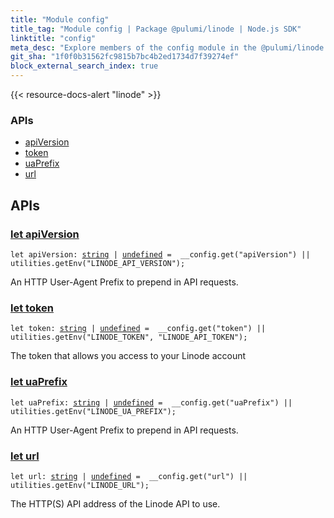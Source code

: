 ```yaml
---
title: "Module config"
title_tag: "Module config | Package @pulumi/linode | Node.js SDK"
linktitle: "config"
meta_desc: "Explore members of the config module in the @pulumi/linode package."
git_sha: "1f0f0b31562fc9815b7bc4b2ed1734d7f39274ef"
block_external_search_index: true
---
```


<!-- WARNING: this page was generated by a tool. Do not edit it by hand. -->
<!-- To change it, please see https://github.com/pulumi/docs/tree/master/tools/tscdocgen. -->

{{< resource-docs-alert "linode" >}}






<h3>APIs</h3>
<ul class="api">
    <li><a href="#apiVersion"><span class="symbol api"></span>apiVersion</a></li>
    <li><a href="#token"><span class="symbol api"></span>token</a></li>
    <li><a href="#uaPrefix"><span class="symbol api"></span>uaPrefix</a></li>
    <li><a href="#url"><span class="symbol api"></span>url</a></li>
</ul>




<h2 id="apis">APIs</h2>
<h3 class="pdoc-module-header" id="apiVersion" data-link-title="apiVersion">
    <a href="https://github.com/pulumi/pulumi-linode/blob/1f0f0b31562fc9815b7bc4b2ed1734d7f39274ef/sdk/nodejs/config/vars.ts#L12">
        let <strong>apiVersion</strong>
    </a>
</h3>

<pre class="highlight"><code><span class='kd'>let</span> apiVersion: <span class='kd'><a href='https://developer.mozilla.org/en-US/docs/Web/JavaScript/Reference/Global_Objects/String'>string</a></span> | <span class='kd'><a href='https://developer.mozilla.org/en-US/docs/Web/JavaScript/Reference/Global_Objects/undefined'>undefined</a></span> = <span class='s2'> __config.get(&#34;apiVersion&#34;) || utilities.getEnv(&#34;LINODE_API_VERSION&#34;)</span>;</code></pre>

An HTTP User-Agent Prefix to prepend in API requests.

<h3 class="pdoc-module-header" id="token" data-link-title="token">
    <a href="https://github.com/pulumi/pulumi-linode/blob/1f0f0b31562fc9815b7bc4b2ed1734d7f39274ef/sdk/nodejs/config/vars.ts#L16">
        let <strong>token</strong>
    </a>
</h3>

<pre class="highlight"><code><span class='kd'>let</span> token: <span class='kd'><a href='https://developer.mozilla.org/en-US/docs/Web/JavaScript/Reference/Global_Objects/String'>string</a></span> | <span class='kd'><a href='https://developer.mozilla.org/en-US/docs/Web/JavaScript/Reference/Global_Objects/undefined'>undefined</a></span> = <span class='s2'> __config.get(&#34;token&#34;) || utilities.getEnv(&#34;LINODE_TOKEN&#34;, &#34;LINODE_API_TOKEN&#34;)</span>;</code></pre>

The token that allows you access to your Linode account

<h3 class="pdoc-module-header" id="uaPrefix" data-link-title="uaPrefix">
    <a href="https://github.com/pulumi/pulumi-linode/blob/1f0f0b31562fc9815b7bc4b2ed1734d7f39274ef/sdk/nodejs/config/vars.ts#L20">
        let <strong>uaPrefix</strong>
    </a>
</h3>

<pre class="highlight"><code><span class='kd'>let</span> uaPrefix: <span class='kd'><a href='https://developer.mozilla.org/en-US/docs/Web/JavaScript/Reference/Global_Objects/String'>string</a></span> | <span class='kd'><a href='https://developer.mozilla.org/en-US/docs/Web/JavaScript/Reference/Global_Objects/undefined'>undefined</a></span> = <span class='s2'> __config.get(&#34;uaPrefix&#34;) || utilities.getEnv(&#34;LINODE_UA_PREFIX&#34;)</span>;</code></pre>

An HTTP User-Agent Prefix to prepend in API requests.

<h3 class="pdoc-module-header" id="url" data-link-title="url">
    <a href="https://github.com/pulumi/pulumi-linode/blob/1f0f0b31562fc9815b7bc4b2ed1734d7f39274ef/sdk/nodejs/config/vars.ts#L24">
        let <strong>url</strong>
    </a>
</h3>

<pre class="highlight"><code><span class='kd'>let</span> url: <span class='kd'><a href='https://developer.mozilla.org/en-US/docs/Web/JavaScript/Reference/Global_Objects/String'>string</a></span> | <span class='kd'><a href='https://developer.mozilla.org/en-US/docs/Web/JavaScript/Reference/Global_Objects/undefined'>undefined</a></span> = <span class='s2'> __config.get(&#34;url&#34;) || utilities.getEnv(&#34;LINODE_URL&#34;)</span>;</code></pre>

The HTTP(S) API address of the Linode API to use.

